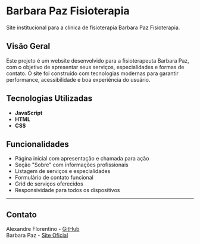 # Barbara Paz Fisioterapia

Site institucional para a clínica de fisioterapia Barbara Paz Fisioterapia.

## Visão Geral

Este projeto é um website desenvolvido para a fisioterapeuta Barbara Paz, com o objetivo de apresentar seus serviços, especialidades e formas de contato. O site foi construído com tecnologias modernas para garantir performance, acessibilidade e boa experiência do usuário.

## Tecnologias Utilizadas

- **JavaScript** 
- **HTML** 
- **CSS** 

## Funcionalidades

- Página inicial com apresentação e chamada para ação
- Seção "Sobre" com informações profissionais
- Listagem de serviços e especialidades
- Formulário de contato funcional
- Grid de serviços oferecidos
- Responsividade para todos os dispositivos
---

## Contato

Alexandre Florentino - [GitHub](https://github.com/Alexandre-florentino)  
Barbara Paz - [Site Oficial](https://barbarapazfisio.vercel.app/) 


